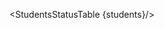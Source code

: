 <script>
    import { db } from "$utils/firebase"
    import {
  doc,
  getDoc,
  addDoc,
  updateDoc,
  deleteDoc,
  collection,
  query,
  where,
  onSnapshot,
    } from "firebase/firestore"
    import { getStudents } from '$utils/getStudents'
    import { currentSeason, currentUser } from '$utils/stores'
    import StudentsStatusTable from '$components/StudentsStatusTable.svelte'

    let students = []
    const q = query(collection(db, "students"))
    const unsubscribe = onSnapshot(q, (querySnapshot) => {
        students = []
        querySnapshot.forEach((doc) => {
        students.push(doc.data())
        })
        console.log(`Found ${students.length} students for this query`)
    })

    
</script>

<StudentsStatusTable {students}/>
